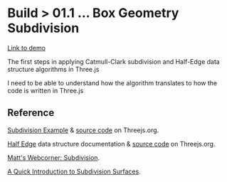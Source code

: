# Build > 01.1 ... Box Geometry Subdivision

[Link to demo](https://larryzodiac.github.io/Generative-Jewellery/build/01/01.1/index.html)

The first steps in applying Catmull-Clark subdivision and Half-Edge data structure algorithms in Three.js

I need to be able to understand how the algorithm translates to how the code is written in Three.js

## Reference

[Subdivision Example](https://threejs.org/examples/?q=sub#webgl_modifier_subdivision) & [source code](https://github.com/mrdoob/three.js/blob/master/examples/webgl_modifier_subdivision.html) on Threejs.org.

[Half Edge](https://threejs.org/docs/#examples/quickhull/HalfEdge) data structure documentation & [source code](https://github.com/mrdoob/three.js/blob/master/examples/js/QuickHull.js) on Threejs.org.

[Matt's Webcorner: Subdivision](http://graphics.stanford.edu/~mdfisher/subdivision.html).

[A Quick Introduction to Subdivision Surfaces](http://www.holmes3d.net/graphics/subdivision/).
